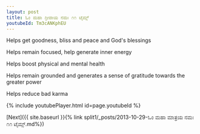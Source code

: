 ```yaml
---
layout: post
title: ಓಂ ಮಹಾ ಗ್ರೀವಾಯ ನಮಃ ೧೧ ಟೈಮ್ಸ್
youtubeId: Tm3cANKphEU
---
```

 
 
Helps get goodness, bliss and peace and God's blessings
 
Helps remain focused, help generate inner energy 
 
Helps boost physical and mental health 
 
Helps remain grounded and generates a sense of gratitude towards the greater power 
 
Helps reduce bad karma
 
 
 
 


{% include youtubePlayer.html id=page.youtubeId %}
 
[Next]({{ site.baseurl }}{% link  split1/_posts/2013-10-29-ಓಂ ಮಹಾ ಮಾತ್ರಯ ನಮಃ ೧೧ ಟೈಮ್ಸ್.md%})
 
